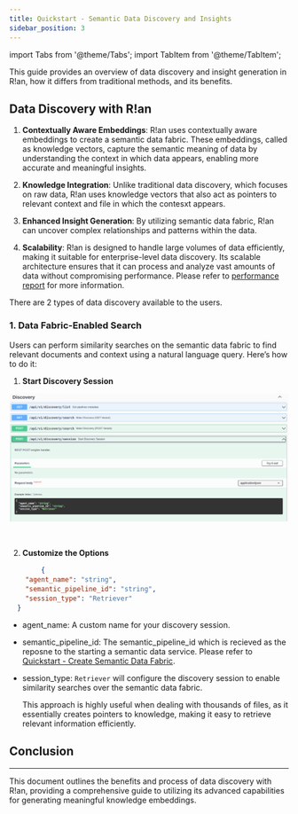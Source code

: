 ```yaml
---
title: Quickstart - Semantic Data Discovery and Insights
sidebar_position: 3
---
```


import Tabs from '@theme/Tabs';
import TabItem from '@theme/TabItem';

This guide provides an overview of data discovery and insight generation in R!an, how it differs from traditional methods, and its benefits. 

## Data Discovery with R!an

1. **Contextually Aware Embeddings**: R!an uses contextually aware embeddings to create a semantic data fabric. These embeddings, called as knowledge vectors, capture the semantic meaning of data by understanding the context in which data appears, enabling more accurate and meaningful insights.

2. **Knowledge Integration**: Unlike traditional data discovery, which focuses on raw data, R!an uses knowledge vectors that also act as pointers to relevant context and file in which the contesxt appears.

3. **Enhanced Insight Generation**: By utilizing semantic data fabric, R!an can uncover complex relationships and patterns within the data.

4. **Scalability**: R!an is designed to handle large volumes of data efficiently, making it suitable for enterprise-level data discovery. Its scalable architecture ensures that it can process and analyze vast amounts of data without compromising performance. Please refer to [performance report](../overview/performance_report.md) for more information.


There are 2 types of data discovery available to the users. 

  ### 1. Data Fabric-Enabled Search

  Users can perform similarity searches on the semantic data fabric to find relevant documents and context using a natural language query. Here’s how to do it:

  1. **Start Discovery Session**

  ![start discovery session](../assets/get-started/start_discovery_session.png)

  <br>

  2. **Customize the Options**

  ```json
          {
      "agent_name": "string",
      "semantic_pipeline_id": "string",
      "session_type": "Retriever"
    }
  ```

  - agent_name: A custom name for your discovery session. 
  - semantic_pipeline_id: The semantic_pipeline_id which is recieved as the reposne to the starting a semantic data service. Please refer to [Quickstart - Create Semantic Data Fabric](../get-started/quickstart-2.md).
  - session_type: `Retriever` will configure the discovery session to enable similarity searches over the semantic data fabric.



    This approach is highly useful when dealing with thousands of files, as it essentially creates pointers to knowledge, making it easy to retrieve relevant information efficiently.


## Conclusion



---

This document outlines the benefits and process of data discovery with R!an, providing a comprehensive guide to utilizing its advanced capabilities for generating meaningful knowledge embeddings.